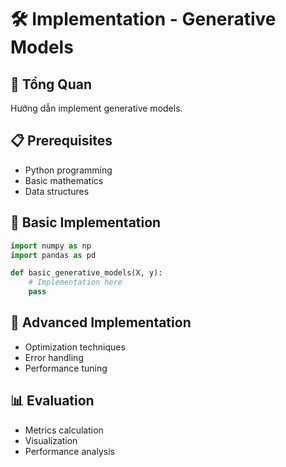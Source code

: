 # 🛠️ Implementation - Generative Models

## 🎯 Tổng Quan
Hướng dẫn implement generative models.

## 📋 Prerequisites
- Python programming
- Basic mathematics
- Data structures

## 🚀 Basic Implementation
```python
import numpy as np
import pandas as pd

def basic_generative_models(X, y):
    # Implementation here
    pass
```

## 🔧 Advanced Implementation
- Optimization techniques
- Error handling
- Performance tuning

## 📊 Evaluation
- Metrics calculation
- Visualization
- Performance analysis
